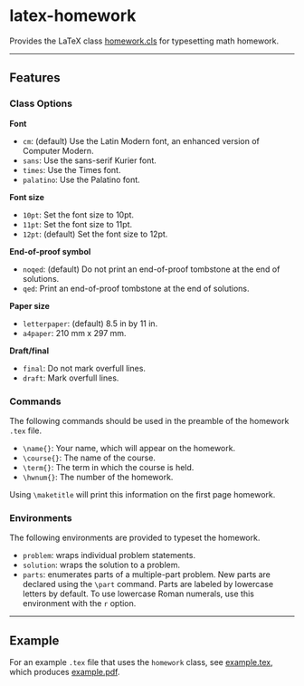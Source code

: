 # latex-homework

Provides the LaTeX class [homework.cls](homework.cls) for typesetting math homework.

*****************

## Features

### Class Options

**Font**

* `cm`:
  (default) Use the Latin Modern font, an enhanced version of Computer Modern.
* `sans`:
  Use the sans-serif Kurier font.
* `times`:
  Use the Times font.
* `palatino`:
  Use the Palatino font.

**Font size**

* `10pt`:
  Set the font size to 10pt.
* `11pt`:
  Set the font size to 11pt.
* `12pt`:
  (default) Set the font size to 12pt.

**End-of-proof symbol**

* `noqed`:
  (default) Do not print an end-of-proof tombstone at the end of solutions.
* `qed`:
  Print an end-of-proof tombstone at the end of solutions.

**Paper size**

* `letterpaper`:
  (default) 8.5 in by 11 in.
* `a4paper`:
  210 mm x 297 mm.

**Draft/final**

* `final`:
  Do not mark overfull lines.
* `draft`:
  Mark overfull lines.

### Commands

The following commands should be used in the preamble of the homework `.tex` file.

* `\name{}`:
  Your name, which will appear on the homework.
* `\course{}`:
  The name of the course.
* `\term{}`:
  The term in which the course is held.
* `\hwnum{}`:
  The number of the homework.

Using `\maketitle` will print this information on the first page homework.

### Environments

The following environments are provided to typeset the homework.

* `problem`:
  wraps individual problem statements.
* `solution`:
  wraps the solution to a problem.
* `parts`:
  enumerates parts of a multiple-part problem.
  New parts are declared using the `\part` command.
  Parts are labeled by lowercase letters by default.
  To use lowercase Roman numerals, use this environment with the `r` option.

******************

## Example

For an example `.tex` file that uses the `homework` class, see [example.tex](example.tex), which produces [example.pdf](example.pdf).

